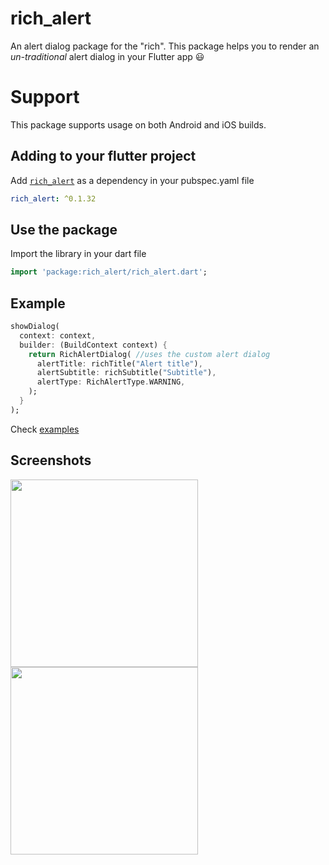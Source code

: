 # rich_alert
An alert dialog package for the "rich". This package helps you to render an _un-traditional_ alert dialog in your Flutter app :smiley: 

# Support
This package supports usage on both Android and iOS builds.

## Adding to your flutter project
Add [`rich_alert`](https://pub.dartlang.org) as a dependency in your pubspec.yaml file
``` yaml
rich_alert: ^0.1.32
```

## Use the package
Import the library in your dart file
``` dart
import 'package:rich_alert/rich_alert.dart';
```

## Example
``` dart
showDialog(
  context: context,
  builder: (BuildContext context) {
    return RichAlertDialog( //uses the custom alert dialog
      alertTitle: richTitle("Alert title"),
      alertSubtitle: richSubtitle("Subtitle"),
      alertType: RichAlertType.WARNING,      
    );
  }
);
```
Check [examples](https://github.com/thedejifab/rich_flutter_dialog/tree/master/example)

## Screenshots
<p><img src="https://raw.githubusercontent.com/thedejifab/rich_alert/master/screenshots/success.png" width="300px" height="auto"/> <img src="https://raw.githubusercontent.com/thedejifab/rich_alert/master/screenshots/warning.png" width="300px" height="auto"/></p>
